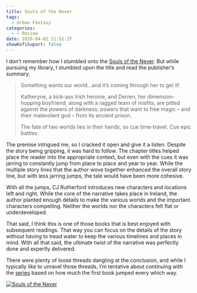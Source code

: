 ```yaml
---
title: Souls of the Never
tags:
  - Urban Fantasy
categories:
  - - Review
date: 2020-04-02 21:52:37
showKofiSuport: false
---
```


I don’t remember how I stumbled onto the [Souls of the Never](https://www.audible.com/pd/Souls-of-the-Never-Audiobook/B013ITHDNG?ref=a_author_C-_c19_lProduct_1_1&pf_rd_p=1ae0e65e-ad09-4aa7-aa73-772cefb1b5e1&pf_rd_r=Q83GP2HH2142PBE8F126). But while pursuing my library, I stumbled upon the title and read the publisher’s summary.<!-- more -->

> Something wants our world...and it’s coming through her to get it!
>
> Katheryne, a kick-ass Irish heroine, and Derren, her dimension-hopping boyfriend, along with a ragged team of misfits, are pitted against the powers of darkness; powers that want to free magic – and their malevolent god – from its ancient prison.
>
> The fate of two worlds lies in their hands, so cue time-travel. Cue epic battles.

The premise intrigued me, so I cracked it open and give it a listen. Despite the story being gripping, it was hard to follow. The chapter titles helped place the reader into the appropriate context, but even with the cues it was jarring to constantly jump from place to place and year to year. While the multiple story lines that the author wove together enhanced the overall story line, but with less jarring jumps, the tale would have been more cohesive.

With all the jumps, CJ Rutherford introduces new characters and locations left and right. While the core of the narrative takes place in Ireland, the author planted enough details to make the various worlds and the important characters compelling. Neither the worlds nor the characters felt flat or underdeveloped.

That said, I think this is one of those books that is best enjoyed with subsequent readings. That way you can focus on the details of the story without having to tread water to keep the various timelines and places in mind. With all that said, the ultimate twist of the narrative was perfectly done and expertly delivered.

There were plenty of loose threads dangling at the conclusion, and while I typically like to unravel those threads, I’m tentative about continuing with the [series](https://www.audible.com/series/Tales-of-the-Neverwar-Audiobooks/B0195SUQNS?ref=a_pd_Souls-_c1_series_1&pf_rd_p=52918805-f7fc-40f4-a76b-cf1c79f7d10a&pf_rd_r=DMDQQ4JAV061MVBYS43H) based on how much the first book jumped every which way.

<div class="center">

[![Souls of the Never](./souls-of-the-never.jpg "Souls of the Never")](https://www.audible.com/pd/Souls-of-the-Never-Audiobook/B013ITHDNG?ref=a_author_C-_c19_lProduct_1_1&pf_rd_p=1ae0e65e-ad09-4aa7-aa73-772cefb1b5e1&pf_rd_r=Q83GP2HH2142PBE8F126)

</div>